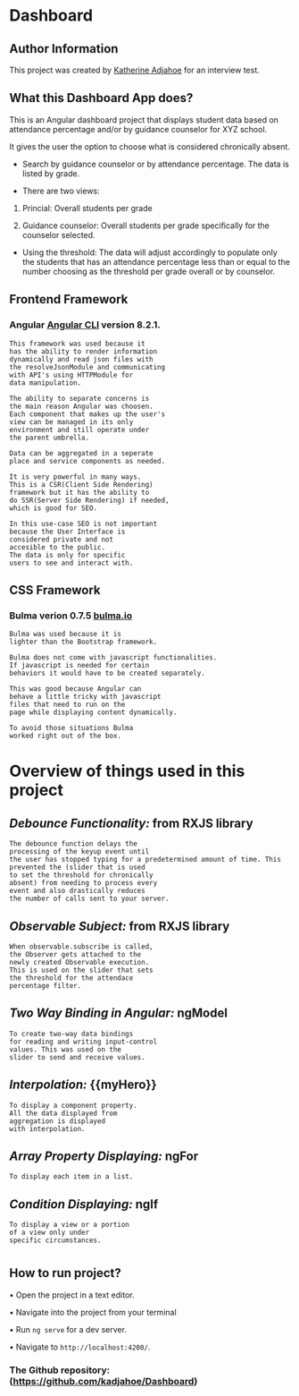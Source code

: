 # Dashboard

## Author Information

This project was created by [Katherine Adjahoe](http://katherineadjahoe.com) for an interview test.

## **What this Dashboard App does?**

This is an Angular dashboard project that displays student data based on attendance percentage and/or by guidance counselor for XYZ school.

It gives the user the option to choose what is considered chronically absent.

- Search by guidance counselor or by attendance percentage. The data is listed by grade.

- There are two views:

1. Princial: Overall students per grade

2. Guidance counselor: Overall students per grade specifically for the counselor selected.

- Using the threshold:
  The data will adjust accordingly to populate only the students that has an attendance percentage less than or equal to the number choosing as the threshold per grade overall or by counselor.

## **Frontend Framework**

### Angular [Angular CLI](https://github.com/angular/angular-cli) version 8.2.1.

    This framework was used because it
    has the ability to render information
    dynamically and read json files with
    the resolveJsonModule and communicating
    with API's using HTTPModule for
    data manipulation.

    The ability to separate concerns is
    the main reason Angular was choosen.
    Each component that makes up the user's
    view can be managed in its only
    environment and still operate under
    the parent umbrella.

    Data can be aggregated in a seperate
    place and service components as needed.

    It is very powerful in many ways.
    This is a CSR(Client Side Rendering)
    framework but it has the ability to
    do SSR(Server Side Rendering) if needed,
    which is good for SEO.

    In this use-case SEO is not important
    because the User Interface is
    considered private and not
    accesible to the public.
    The data is only for specific
    users to see and interact with.

## **CSS Framework**

### Bulma verion 0.7.5 [bulma.io](https://bulma.io)

    Bulma was used because it is
    lighter than the Bootstrap framework.

    Bulma does not come with javascript functionalities.
    If javascript is needed for certain
    behaviors it would have to be created separately.

    This was good because Angular can
    behave a little tricky with javascript
    files that need to run on the
    page while displaying content dynamically.

    To avoid those situations Bulma
    worked right out of the box.

# Overview of things used in this project

## _Debounce Functionality:_ from RXJS library

    The debounce function delays the
    processing of the keyup event until
    the user has stopped typing for a predetermined amount of time. This
    prevented the (slider that is used
    to set the threshold for chronically
    absent) from needing to process every
    event and also drastically reduces
    the number of calls sent to your server.

## _Observable Subject:_ from RXJS library

    When observable.subscribe is called,
    the Observer gets attached to the
    newly created Observable execution.
    This is used on the slider that sets
    the threshold for the attendace
    percentage filter.

## _Two Way Binding in Angular:_ ngModel

    To create two-way data bindings
    for reading and writing input-control
    values. This was used on the
    slider to send and receive values.

## _Interpolation:_ {{myHero}}

    To display a component property.
    All the data displayed from
    aggregation is displayed
    with interpolation.

## _Array Property Displaying:_ ngFor

    To display each item in a list.

## _Condition Displaying:_ ngIf

    To display a view or a portion
    of a view only under
    specific circumstances.

#

## **How to run project?**

• Open the project in a text editor.

• Navigate into the project from your terminal

• Run `ng serve` for a dev server.

• Navigate to `http://localhost:4200/`.

### The Github repository: (https://github.com/kadjahoe/Dashboard)
